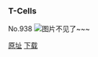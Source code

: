 ### T-Cells
No.938
![图片不见了~~~](https://imgs.xkcd.com/comics/t_cells.png)

[原址](https://xkcd.com//938) [下载](https://imgs.xkcd.com/comics/t_cells.png)


